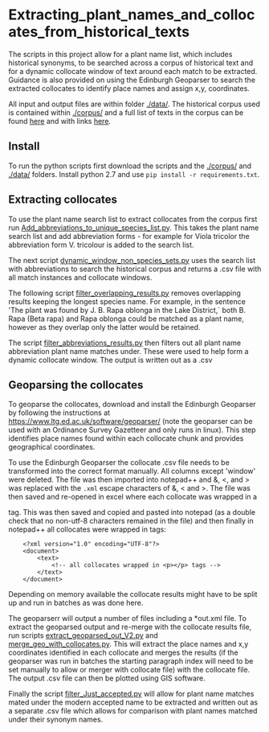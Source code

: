 # Extracting_plant_names_and_collocates_from_historical_texts

The scripts in this project allow for a plant name list, which includes historical synonyms, to be searched across a corpus of historical text and for a dynamic collocate window of text around each match to be extracted. Guidance is also provided on using the Edinburgh Geoparser to search the extracted collocates to identify place names and assign x,y, coordinates. 


All input and output files are within folder [./data/](./data/). The historical corpus used is contained within [./corpus/](./corpus/) and a full list of texts in the corpus can be found [here](./scripts/corpus/corpus_list.md) and with links [here](./scripts/corpus/corpus_meta.csv).


## Install

To run the python scripts first download the scripts and the [./corpus/](./corpus/) and [./data/](./data/) folders. Install python 2.7 and use `pip install -r requirements.txt`. 


## Extracting collocates

To use the plant name search list to extract collocates from the corpus first run [Add_abbreviations_to_unique_species_list.py](./Add_abbreviations_to_unique_species_list.py). This takes the plant name search list and add abbreviation forms - for example for Viola tricolor the abbreviation form V. tricolour is added to the search list. 

The next script [dynamic_window_non_species_sets.py](./dynamic_window_non_species_sets.py) uses the search list with abbreviations to search the historical corpus and returns a .csv file with all match instances and collocate windows.

The following script [filter_overlapping_results.py](./filter_overlapping_results.py) removes overlapping results keeping the longest species name. For example, in the sentence 'The plant was found by J. B. Rapa oblonga in the Lake District,` both B. Rapa (Beta rapa) and Rapa oblonga could be matched as a plant name, however as they overlap only the latter would be retained. 

The script [filter_abbreviations_results.py](./filter_abbreviations_results.py) then filters out all plant name abbreviation plant name matches under. These were used to help form a dynamic collocate window. The output is written out as a .csv


## Geoparsing the collocates 

To geoparse the collocates, download and install the Edinburgh Geoparser by following the instructions at https://www.ltg.ed.ac.uk/software/geoparser/ (note the geoparser can be used with an Ordinance Survey Gazetteer and only runs in linux). This step identifies place names found within each collocate chunk and provides geographical coordinates.

To use the Edinburgh Geoparser the collocate .csv file needs to be transformed into the correct format manually. All columns except 'window' were deleted. The file was then imported into notepad++ and &, <, and > was replaced with the `.xml` escape characters of &amp;, &lt; and &gt;. The file was then saved and re-opened in excel where each collocate was wrapped in a <p></p> tag. This was then saved and copied and pasted into notepad (as a double check that no non-utf-8 characters remained in the file) and then finally in notepad++ all collocates were wrapped in tags:


        <?xml version="1.0" encoding="UTF-8"?>
        <document>
            <text>
                <!-- all collocates wrapped in <p></p> tags -->
            </text>
        </document>

Depending on memory available the collocate results might have to be split up and run in batches as was done here. 

The geoparserr will output a number of files including a *out.xml file. To extract the geoparsed output and re-merge with the collocate results file, run scripts [extract_geoparsed_out_V2.py](./extract_geoparsed_out_V2.py) and [merge_geo_with_collocates.py](./merge_geo_with_collocates.py). This will extract the place names and x,y coordinates identified in each collocate and merges the results (if the geoparser was run in batches the starting paragraph index will need to be set manually to allow or merger with collocate file) with the collocate file. The output .csv file can then be plotted using GIS software. 

Finally the script [filter_Just_accepted.py](./filter_Just_accepted.py) will allow for plant name matches mated under the modern accepted name to be extracted and written out as a separate .csv file which allows for comparison with plant names matched under their synonym names. 




